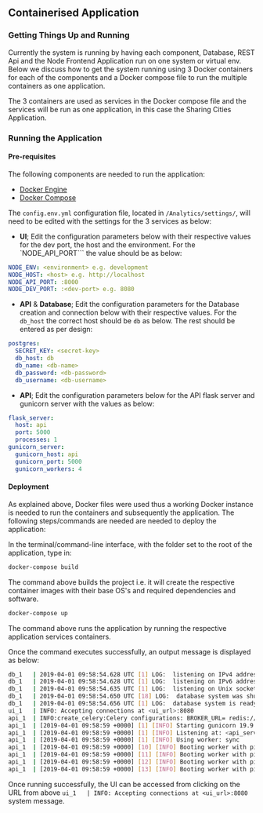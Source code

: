 ## Containerised Application
### Getting Things Up and Running

Currently the system is running by having each component, Database, REST Api and the Node Frontend Application run on one system or virtual env. Below we discuss how to get the system running using 3 Docker containers for each of the components and a Docker compose file to run the multiple containers as one application.

The 3 containers are used as services in the Docker compose file and the services will be run as one application, in this case the Sharing Cities Application.

### Running the Application
#### Pre-requisites

The following components are needed to run the application:

- [Docker Engine](https://docs.docker.com/install/) 
- [Docker Compose](https://docs.docker.com/compose/install/)

The ```config.env.yml``` configuration file, located in ```/Analytics/settings/```, will need to be edited with the settings for the 3 services as below:

- **UI**; Edit the configuration parameters below with their respective values for the dev port, the host and the environment. For the `NODE_API_PORT``` the value should be as below:
```yaml
NODE_ENV: <environment> e.g. development
NODE_HOST: <host> e.g. http://localhost
NODE_API_PORT: :8000
NODE_DEV_PORT: :<dev-port> e.g. 8080
```
- **API** & **Database**; Edit the configuration parameters for the Database creation and connection below with their respective values. For the ```db_host``` the correct host should be ```db``` as below. The rest should be entered as per design:
```yaml
postgres:
  SECRET_KEY: <secret-key>
  db_host: db
  db_name: <db-name>
  db_password: <db-password>
  db_username: <db-username>
```

- **API**; Edit the configuration parameters below for the API flask server and gunicorn server with the values as below:
```yaml
flask_server:
  host: api
  port: 5000
  processes: 1
gunicorn_server:
  gunicorn_host: api
  gunicorn_port: 5000
  gunicorn_workers: 4
```
#### Deployment

As explained above, Docker files were used thus a working Docker instance is needed to run the containers and subsequently the application. The following steps/commands are needed are needed to deploy the application:

In the terminal/command-line interface, with the folder set to the root of the application, type in:

```bash
docker-compose build
```

The command above builds the project i.e. it will create the respective container images with their base OS's and required dependencies and software.

```bash
docker-compose up
```

The command above runs the application by running the respective application services containers. 

Once the command executes successfully, an output message is displayed as below:

```bash
db_1   | 2019-04-01 09:58:54.628 UTC [1] LOG:  listening on IPv4 address "some_IP", port 5432
db_1   | 2019-04-01 09:58:54.628 UTC [1] LOG:  listening on IPv6 address "::", port 5432
db_1   | 2019-04-01 09:58:54.635 UTC [1] LOG:  listening on Unix socket "/var/run/postgresql/.s.PGSQL.5432"
db_1   | 2019-04-01 09:58:54.650 UTC [18] LOG:  database system was shut down at 2019-04-01 08:48:14 UTC
db_1   | 2019-04-01 09:58:54.656 UTC [1] LOG:  database system is ready to accept connections
ui_1   | INFO: Accepting connections at <ui_url>:8080
api_1  | INFO:create_celery:Celery configurations: BROKER_URL= redis://localhost:6379/0 RESULT_BANKEND = redis://localhost:6379/0 
api_1  | [2019-04-01 09:58:59 +0000] [1] [INFO] Starting gunicorn 19.9.0
api_1  | [2019-04-01 09:58:59 +0000] [1] [INFO] Listening at: <api_server_url>
api_1  | [2019-04-01 09:58:59 +0000] [1] [INFO] Using worker: sync
api_1  | [2019-04-01 09:58:59 +0000] [10] [INFO] Booting worker with pid: 1
api_1  | [2019-04-01 09:58:59 +0000] [11] [INFO] Booting worker with pid: 2
api_1  | [2019-04-01 09:58:59 +0000] [12] [INFO] Booting worker with pid: 3
api_1  | [2019-04-01 09:58:59 +0000] [13] [INFO] Booting worker with pid: 4
```

Once running successfully, the UI can be accessed from clicking on the URL from above ```ui_1   | INFO: Accepting connections at <ui_url>:8080``` system message.


